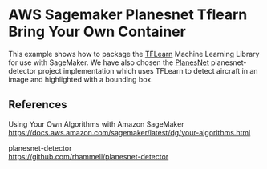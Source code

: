 # AWS Sagemaker Planesnet Tflearn Bring Your Own Container

This example shows how to package the [TFLearn][tfl] Machine Learning Library for use with SageMaker. We have also chosen the [PlanesNet][planesnet] planesnet-detector project implementation which uses TFLearn to detect aircraft in an image and highlighted with a bounding box.

## References

Using Your Own Algorithms with Amazon SageMaker  
https://docs.aws.amazon.com/sagemaker/latest/dg/your-algorithms.html

planesnet-detector  
https://github.com/rhammell/planesnet-detector


[tfl]: http://tflearn.org/
[planesnet]: https://github.com/rhammell/planesnet-detector
